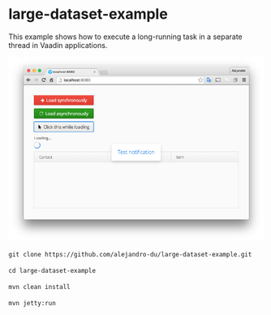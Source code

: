 # large-dataset-example

This example shows how to execute a long-running task in a separate thread in Vaadin applications.

![Screenshot](/screenshot.png?raw=true "Screenshot")

```
git clone https://github.com/alejandro-du/large-dataset-example.git

cd large-dataset-example

mvn clean install

mvn jetty:run
```
